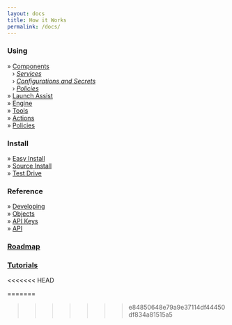 ```yaml
---
layout: docs
title: How it Works
permalink: /docs/
---
```


### Using
 &raquo; [Components](/docs/components/)<br/>
 &nbsp;&nbsp;&nbsp;&rsaquo; _[Services](/docs/components#service-management)_<br/>
 &nbsp;&nbsp;&nbsp;&rsaquo; _[Configurations and Secrets](/docs/components#configurations-and-secrets)_<br/>
 &nbsp;&nbsp;&nbsp;&rsaquo; _[Policies](/docs/components#policies)_<br/>
 &raquo; [Launch Assist](/docs/launch-assist/)<br/>
 &raquo; [Engine](/docs/reflex-engine/)<br/>
 &raquo; [Tools](/docs/reflex-tools/)<br/>
 &raquo; [Actions](/docs/reflex-actions/)<br/>
 &raquo; [Policies](/docs/policies/)<br/>
### Install
 &raquo; [Easy Install](/docs/install#easy-install)<br/>
 &raquo; [Source Install](/docs/install#source-install)<br/>
 &raquo; [Test Drive](/docs/install#test-install)<br/>
### Reference
 &raquo; [Developing](/docs/developing/)<br/>
 &raquo; [Objects](/docs/objects/)<br/>
 &raquo; [API Keys](/docs/apikeys/)<br/>
 &raquo; [API](/docs/api/)<br/>
### [Roadmap](/docs/roadmap/)
### [Tutorials](/tut/)
<<<<<<< HEAD

=======
>>>>>>> e84850648e79a9e37114df44450df834a81515a5

